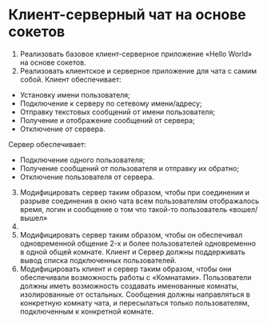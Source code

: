 # Клиент-серверный чат на основе сокетов
1. Реализовать базовое клиент-серверное приложение «Hello World» на основе
сокетов.
2. Реализовать клиентское и серверное приложение для чата с самим собой. Клиент обеспечивает:
* Установку имени пользователя;
* Подключение к серверу по сетевому имени/адресу;
* Отправку текстовых сообщений от имени пользователя;
* Получение и отображение сообщений от сервера;
* Отключение от сервера.

Сервер обеспечивает:
* Подключение одного пользователя;
* Получение сообщений от пользователя и отправку их обратно;
* Отключение пользователя от сервера.
3. Модифицировать сервер таким образом, чтобы при соединении и разрыве
соединения в окно чата всем пользователям отображалось время, логин и
сообщение о том что такой-то пользователь «вошел/вышел»
4.
5. Модифицировать сервер таким образом, чтобы он обеспечивал одновременной
общение 2-х и более пользователей одновременно в одной общей комнате.
Клиент и Сервер должны поддерживать вывод списка подключенных пользователей. 
6. Модифицировать клиент и сервер таким образом, чтобы они обеспечивали
возможность работы с «Комнатами». Пользователи должны иметь
возможность создавать именованные комнаты, изолированные от
остальных. Сообщения должны направляться в конкретную комнату чата, и
пересылаться только пользователям, подключенным к конкретной комнате.